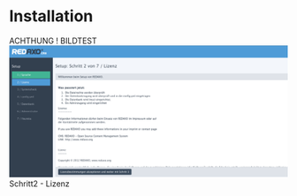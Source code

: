 # Installation
ACHTHUNG ! BILDTEST
![Lizenz](/assets/v5.2.0-installation-02-license.png)
Schritt2 -  Lizenz 
